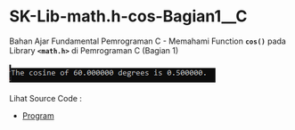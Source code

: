 # SK-Lib-math.h-cos-Bagian1__C
Bahan Ajar Fundamental Pemrograman C - Memahami Function <code><b>cos()</b></code> pada Library <code><b>&lt;math.h></b></code> di Pemrograman C (Bagian 1)<br><br>
<img src="https://github.com/RizkyKhapidsyah/SK-Lib-math.h-cos-Bagian1__C/blob/master/SK-Lib-math.h-cos-Bagian1__C/result/001.PNG"><br><br>
Lihat Source Code : <br>
- <a href="https://github.com/RizkyKhapidsyah/SK-Lib-math.h-cos-Bagian1__C/blob/master/SK-Lib-math.h-cos-Bagian1__C/Source.c">Program</a>

